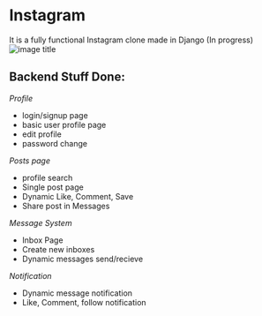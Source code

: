 # Instagram
It is a fully functional Instagram clone made in Django (In progress)
![image title](https://rushter.com/counter.svg)
## Backend Stuff Done:

*Profile*
* login/signup page
* basic user profile page
* edit profile
* password change

*Posts page*
* profile search
* Single post page
* Dynamic Like, Comment, Save 
* Share post in Messages

*Message System*
* Inbox Page
* Create new inboxes
* Dynamic messages send/recieve

*Notification*
* Dynamic message notification
* Like, Comment, follow notification
